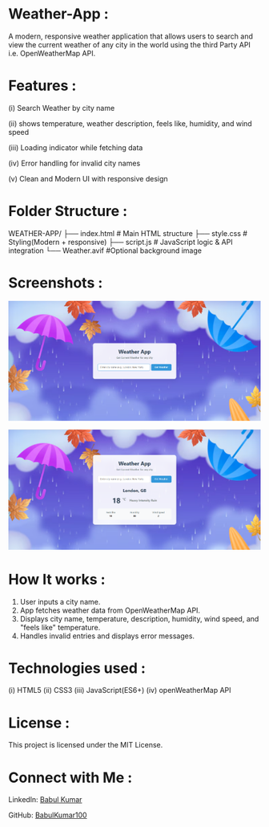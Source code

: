 # Weather-App :
A modern, responsive weather application that allows users to search and view the current weather of any city in the world using the third Party API i.e. OpenWeatherMap API.

# Features :

(i) Search Weather by city name

(ii) shows temperature, weather description, feels like, humidity, and wind speed

(iii) Loading indicator while fetching data

(iv) Error handling for invalid city names

(v) Clean and Modern UI with responsive design

# Folder Structure :

WEATHER-APP/
   ├── index.html   # Main HTML structure
   ├── style.css    # Styling(Modern + responsive)
   ├── script.js    # JavaScript logic & API integration
   └── Weather.avif #Optional background image

# Screenshots :

![weather-App UI1.png](https://github.com/BabulKumar100/Weather-App/blob/94ee32afd033e81bf917f138e33806432b605e80/weather-App%20UI1.png)

![weather-APP UI2.png](https://github.com/BabulKumar100/Weather-App/blob/94ee32afd033e81bf917f138e33806432b605e80/weather-App%20UI2.png)

# How It works :

1. User inputs a city name.
2. App fetches weather data from OpenWeatherMap API.
3. Displays city name, temperature, description, humidity, wind speed, and "feels like" temperature.
4. Handles invalid entries and displays error messages.

# Technologies used :

(i) HTML5
(ii) CSS3
(iii) JavaScript(ES6+)
(iv) openWeatherMap API

# License :

This project is licensed under the MIT License.

# Connect with Me :

Linkedln: [Babul Kumar](www.linkedin.com/in/babulkumar100)

GitHub: [BabulKumar100 ]([@BabulKumar100)

   
